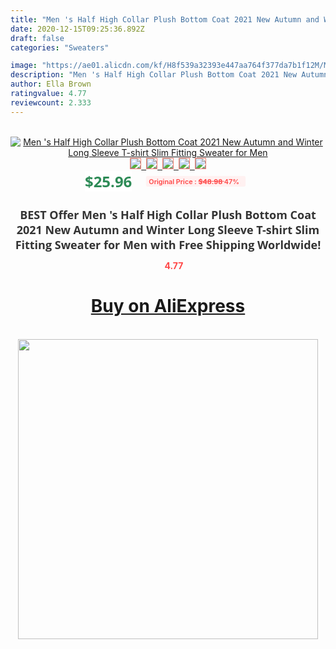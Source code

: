 ```yaml
---
title: "Men 's Half High Collar Plush Bottom Coat 2021 New Autumn and Winter Long Sleeve T-shirt Slim Fitting Sweater for Men"
date: 2020-12-15T09:25:36.892Z
draft: false
categories: "Sweaters"

image: "https://ae01.alicdn.com/kf/H8f539a32393e447aa764f377da7b1f12M/Men-s-Half-High-Collar-Plush-Bottom-Coat-2021-New-Autumn-and-Winter-Long-Sleeve-T.jpg"
description: "Men 's Half High Collar Plush Bottom Coat 2021 New Autumn and Winter Long Sleeve T-shirt Slim Fitting Sweater for Men"
author: Ella Brown
ratingvalue: 4.77
reviewcount: 2.333
---
```

<br>
<div style="text-align: center;">
<a href="https://s.click.aliexpress.com/e/_AF51Ez" target="_blank" rel="nofollow noopener noreferrer"><img alt="Men 's Half High Collar Plush Bottom Coat 2021 New Autumn and Winter Long Sleeve T-shirt Slim Fitting Sweater for Men" class="magnifier-image" src="https://ae01.alicdn.com/kf/H8f539a32393e447aa764f377da7b1f12M/Men-s-Half-High-Collar-Plush-Bottom-Coat-2021-New-Autumn-and-Winter-Long-Sleeve-T.jpg_640x640.jpg">
<br>
<img style="border:1px solid salmon" src="https://ae01.alicdn.com/kf/H8f539a32393e447aa764f377da7b1f12M/Men-s-Half-High-Collar-Plush-Bottom-Coat-2021-New-Autumn-and-Winter-Long-Sleeve-T.jpg_120x120.jpg">&nbsp;&nbsp;<img style="border:1px solid salmon" src="https://ae01.alicdn.com/kf/He1a32eee1c994524933e6988dbc21d5ab/Men-s-Half-High-Collar-Plush-Bottom-Coat-2021-New-Autumn-and-Winter-Long-Sleeve-T.jpg_120x120.jpg">&nbsp;&nbsp;<img style="border:1px solid salmon" src="_120x120.jpg">&nbsp;&nbsp;<img style="border:1px solid salmon" src="_120x120.jpg">&nbsp;&nbsp;<img style="border:1px solid salmon" src="_120x120.jpg"></a></div><br0>
<div style="text-align: center;"><span style="background-color: white; border: 0px; box-sizing: border-box; color: seagreen; display: inline-block; font-family: &quot;open sans&quot; , &quot;arial&quot; , &quot;helvetica&quot; , sans-serif , &quot;heiti&quot;; font-size: 24px; font-stretch: inherit; font-weight: 700; line-height: inherit; margin: 0px 10px 0px 0px; padding: 0px; vertical-align: middle;">$25.96 </span>
<span style="background: rgb(255 , 241 , 241); border-radius: 3px; border: 0px; box-sizing: border-box; color: #ff4747; display: inline-block; font-family: inherit; font-size: 12px; font-stretch: inherit; font-style: inherit; font-variant: inherit; font-weight: 600; line-height: inherit; margin: 0px; padding: 2px 5px; transform: scale(0.9); vertical-align: middle;">Original Price : <b style="text-decoration: line-through;">$48.98 </b> 47%&nbsp;&nbsp;</span></div>
<h1 style="color: #333333; display: inline-block; font-family: &quot;open sans&quot; , &quot;arial&quot; , &quot;helvetica&quot; , sans-serif , &quot;heiti&quot;; font-size: 18px; font-stretch: inherit; font-weight: 700; text-align: center;">BEST Offer Men 's Half High Collar Plush Bottom Coat 2021 New Autumn and Winter Long Sleeve T-shirt Slim Fitting Sweater for Men with Free Shipping Worldwide!</h1>
<div style="color: #ff4747; text-align: center;">
<img src="https://4.bp.blogspot.com/-M0ZcTcb-5uY/XleCXlxnR4I/AAAAAAAAAEc/OrjgMkXV1oMQFaCRZj5HQwOCBcu3w1FegCPcBGAYYCw/s1600/star.png" style="height: 15px;">&nbsp;<b>4.77</b></div>
<div class="button_cont" align="center"><a class="buynow_a" href="https://s.click.aliexpress.com/e/_AF51Ez" target="_blank" rel="nofollow noopener noreferrer"><H1>Buy on AliExpress</H1></a></div><br>
<div class="separator" style="clear: both; text-align: center;">
<img src="https://lh3.googleusercontent.com/-pTy5HemUv9M/XlePHvY0dAI/AAAAAAAAAE4/0nX5iRUoIWY8eMW9Dpxeirr157OZliDIgCLcBGAsYHQ/s1600/badge.gif" width="480">
</div>
